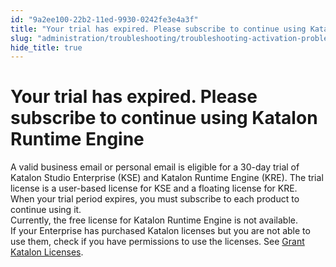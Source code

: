 ```yaml
---
id: "9a2ee100-22b2-11ed-9930-0242fe3e4a3f"
title: "Your trial has expired. Please subscribe to continue using Katalon Runtime Engine"
slug: "administration/troubleshooting/troubleshooting-activation-problem/your-trial-has-expired.-please-subscribe-to-continue-using-katalon-runtime-engine"
hide_title: true
---
```


# <a id="troubleshooting-3884" class="anchor_top_offset"/><a id="ariaid-title1" class="anchor_top_offset"/>Your trial has expired. Please subscribe to continue using Katalon Runtime Engine

<p xmlns="http://www.w3.org/1999/xhtml" className="shortdesc"> </p> 
<section xmlns="http://www.w3.org/1999/xhtml" className="section condition"><p className="p" /></section> 
<div xmlns="http://www.w3.org/1999/xhtml" className="bodydiv troubleSolution"><section className="section cause"><p className="p" /></section><section className="section remedy"><div className="li step p"><span className="ph cmd">A valid business email or personal email is eligible for a 30-day trial of Katalon Studio Enterprise (KSE) and Katalon Runtime Engine (KRE). The trial license is a user-based license for KSE and a floating license for KRE.</span><div className="itemgroup info">When your trial period expires, you must subscribe to each product to continue using it.</div><div className="itemgroup info">Currently, the free license for Katalon Runtime Engine is not available.</div><div className="itemgroup info">If your Enterprise has purchased Katalon licenses but you are not able to use them, check if you have permissions to use the licenses. See <a className="xref" href="/administration/administration-tasks/license-management/grant-katalon-licenses">Grant Katalon Licenses</a>.</div></div></section></div>
